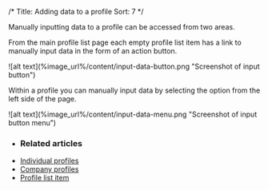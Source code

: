/*
Title: Adding data to a profile
Sort: 7
*/

Manually inputting data to a profile can be accessed from two areas.


From the main profile list page each empty profile list item has a link to manually input data in the form of an action button.

<div class="img-container">
![alt text](%image_url%/content/input-data-button.png "Screenshot of input button")
</div>

Within a profile you can manually input data by selecting the option from the left side of the page.

<div class="img-container">
![alt text](%image_url%/content/input-data-menu.png "Screenshot of input button menu")
</div>

+ ### Related articles
+ [Individual profiles](/getting-started/individual-profiles)
+ [Company profiles](/getting-started/company-profiles)
+ [Profile list item](/components/profile-list-item)